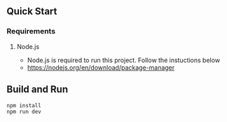 ## Quick Start

### Requirements

1. Node.js

   - Node.js is required to run this project. Follow the instuctions below
   - https://nodejs.org/en/download/package-manager

## Build and Run

```
npm install
npm run dev
```
